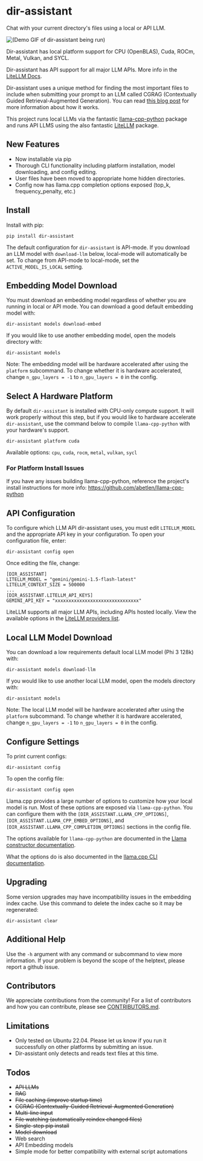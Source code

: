 # dir-assistant

Chat with your current directory's files using a local or API LLM.

![(Demo GIF of dir-assistant being run)](demo.gif)

Dir-assistant has local platform support for CPU (OpenBLAS), Cuda, ROCm, Metal, Vulkan, and SYCL.

Dir-assistant has API support for all major LLM APIs. More info in the 
[LiteLLM Docs](https://docs.litellm.ai/docs/providers).

Dir-assistant uses a unique method for finding the most important files to include when submitting your
prompt to an LLM called CGRAG (Contextually Guided Retrieval-Augmented Generation). You can read 
[this blog post](https://medium.com/@djangoist/how-to-create-accurate-llm-responses-on-large-code-repositories-presenting-cgrag-a-new-feature-of-e77c0ffe432d) for more information about how it works.

This project runs local LLMs via the fantastic [llama-cpp-python](https://github.com/abetlen/llama-cpp-python) package
and runs API LLMS using the also fantastic [LiteLLM](https://github.com/BerriAI/litellm) package.

## New Features

* Now installable via pip
* Thorough CLI functionality including platform installation, model downloading, and config editing.
* User files have been moved to appropriate home hidden directories.
* Config now has llama.cpp completion options exposed (top_k, frequency_penalty, etc.)

## Install

Install with pip:

```
pip install dir-assistant
```

The default configuration for `dir-assistant` is API-mode. If you download an LLM model with `download-llm` below, 
local-mode will automatically be set. To change from API-mode to local-mode, set the `ACTIVE_MODEL_IS_LOCAL` setting.

## Embedding Model Download

You must download an embedding model regardless of whether you are running in local or API mode. You can
download a good default embedding model with:

```
dir-assistant models download-embed
```

If you would like to use another embedding model, open the models directory with:

```
dir-assistant models
```

Note: The embedding model will be hardware accelerated after using the `platform` subcommand. To change whether it is
hardware accelerated, change `n_gpu_layers = -1` to `n_gpu_layers = 0` in the config.

## Select A Hardware Platform

By default `dir-assistant` is installed with CPU-only compute support. It will work properly without this step,
but if you would like to hardware accelerate `dir-assistant`, use the command below to compile 
`llama-cpp-python` with your hardware's support.

```
dir-assistant platform cuda
```

Available options: `cpu`, `cuda`, `rocm`, `metal`, `vulkan`, `sycl`

### For Platform Install Issues

If you have any issues building llama-cpp-python, reference the project's install 
instructions for more info: https://github.com/abetlen/llama-cpp-python

## API Configuration

To configure which LLM API dir-assistant uses, you must edit `LITELLM_MODEL` and the appropriate API key in 
your configuration. To open your configuration file, enter:

`dir-assistant config open`

Once editing the file, change:

```
[DIR_ASSISTANT]
LITELLM_MODEL = "gemini/gemini-1.5-flash-latest"
LITELLM_CONTEXT_SIZE = 500000
...
[DIR_ASSISTANT.LITELLM_API_KEYS]
GEMINI_API_KEY = "xxxxxxxxxxxxxxxxxxxxxxxxxxxxxxx"
```

LiteLLM supports all major LLM APIs, including APIs hosted locally. View the available options in the 
[LiteLLM providers list](https://docs.litellm.ai/docs/providers).

## Local LLM Model Download

You can download a low requirements default local LLM model (Phi 3 128k) with:

```
dir-assistant models download-llm
```

If you would like to use another local LLM model, open the models directory with:

```
dir-assistant models
```

Note: The local LLM model will be hardware accelerated after using the `platform` subcommand. To change whether it is
hardware accelerated, change `n_gpu_layers = -1` to `n_gpu_layers = 0` in the config.

## Configure Settings

To print current configs:

`dir-assistant config`

To open the config file:

`dir-assistant config open`

Llama.cpp provides a large number of options to customize how your local model is run. Most of these options are
exposed via `llama-cpp-python`. You can configure them with the `[DIR_ASSISTANT.LLAMA_CPP_OPTIONS]`, 
`[DIR_ASSISTANT.LLAMA_CPP_EMBED_OPTIONS]`, and `[DIR_ASSISTANT.LLAMA_CPP_COMPLETION_OPTIONS]` sections in the 
config file.

The options available for `llama-cpp-python` are documented in the
[Llama constructor documentation](https://llama-cpp-python.readthedocs.io/en/latest/api-reference/#llama_cpp.Llama).

What the options do is also documented in the 
[llama.cpp CLI documentation](https://github.com/ggerganov/llama.cpp/blob/master/examples/main/README.md).

## Upgrading

Some version upgrades may have incompatibility issues in the embedding index cache. Use this command to delete the
index cache so it may be regenerated:

```
dir-assistant clear
```

## Additional Help

Use the `-h` argument with any command or subcommand to view more information. If your problem is beyond the scope of
the helptext, please report a github issue.

## Contributors

We appreciate contributions from the community! For a list of contributors and how you can contribute,
please see [CONTRIBUTORS.md](CONTRIBUTORS.md).

## Limitations

- Only tested on Ubuntu 22.04. Please let us know if you run it successfully on other platforms by submitting an issue.
- Dir-assistant only detects and reads text files at this time.

## Todos

- ~~API LLMs~~
- ~~RAG~~
- ~~File caching (improve startup time)~~
- ~~CGRAG (Contextually-Guided Retrieval-Augmented Generation)~~
- ~~Multi-line input~~
- ~~File watching (automatically reindex changed files)~~
- ~~Single-step pip install~~
- ~~Model download~~
- Web search
- API Embedding models
- Simple mode for better compatibility with external script automations
